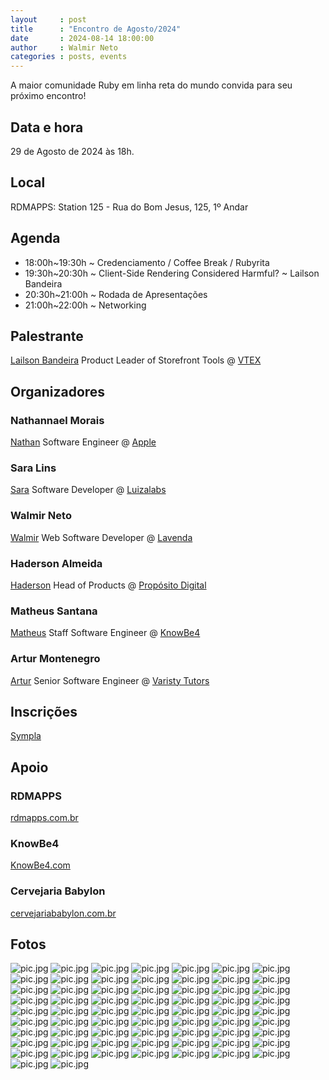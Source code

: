 ```yaml
---
layout     : post
title      : "Encontro de Agosto/2024"
date       : 2024-08-14 18:00:00
author     : Walmir Neto
categories : posts, events
---
```


A maior comunidade Ruby em linha reta do mundo convida para seu próximo encontro!

## Data e hora

29 de Agosto de 2024 às 18h.

## Local

RDMAPPS: Station 125 - Rua do Bom Jesus, 125, 1º Andar


## Agenda

- 18:00h~19:30h ~ Credenciamento / Coffee Break / Rubyrita
- 19:30h~20:30h ~ Client-Side Rendering Considered Harmful? ~ Lailson Bandeira
- 20:30h~21:00h ~ Rodada de Apresentações
- 21:00h~22:00h ~ Networking

## Palestrante

[Lailson Bandeira](https://www.linkedin.com/in/lailsonbm/) Product Leader of Storefront Tools @ [VTEX](https://vtex.com/)

## Organizadores

### Nathannael Morais

[Nathan](https://www.linkedin.com/in/nathannael) Software Engineer @ [Apple](https://www.linkedin.com/company/apple)

### Sara Lins

[Sara](https://www.linkedin.com/in/saranicoly) Software Developer @ [Luizalabs](https://www.linkedin.com/company/luizalabs)

### Walmir Neto

[Walmir](https://walmir.dev) Web Software Developer @ [Lavenda](https://lavenda.com.br)

### Haderson Almeida

[Haderson](https://www.linkedin.com/in/haderson-almeida-5056b35b) Head of Products @ [Propósito Digital](https://www.linkedin.com/company/proposito-digital)

### Matheus Santana

[Matheus](https://embs.github.io) Staff Software Engineer @ [KnowBe4](https://www.knowbe4.com)

### Artur Montenegro

[Artur](https://www.linkedin.com/in/arturmontenegro) Senior Software Engineer @ [Varisty Tutors](https://www.linkedin.com/company/varsity-tutors)

## Inscrições

[Sympla](https://www.sympla.com.br/evento/frevo-on-rails-encontro-de-agosto-2024/2596241)

## Apoio

### RDMAPPS

[rdmapps.com.br](https://www.rdmapps.com.br)

### KnowBe4

[KnowBe4.com](https://www.knowbe4.com)

### Cervejaria Babylon

[cervejariababylon.com.br](https://cervejariababylon.com.br/)

## Fotos

![pic.jpg](/images/2024-08-29/20240829_191639.jpg)
![pic.jpg](/images/2024-08-29/20240829_191610.jpg)
![pic.jpg](/images/2024-08-29/20240829_195923.jpg)
![pic.jpg](/images/2024-08-29/20240829_195729.jpg)
![pic.jpg](/images/2024-08-29/20240829_192208.jpg)
![pic.jpg](/images/2024-08-29/20240829_191250.jpg)
![pic.jpg](/images/2024-08-29/20240829_190752.jpg)
![pic.jpg](/images/2024-08-29/20240829_200711.jpg)
![pic.jpg](/images/2024-08-29/20240829_181726.jpg)
![pic.jpg](/images/2024-08-29/20240829_190720.jpg)
![pic.jpg](/images/2024-08-29/20240829_191436.jpg)
![pic.jpg](/images/2024-08-29/20240829_190710.jpg)
![pic.jpg](/images/2024-08-29/20240829_190857.jpg)
![pic.jpg](/images/2024-08-29/20240829_195706.jpg)
![pic.jpg](/images/2024-08-29/20240829_191014.jpg)
![pic.jpg](/images/2024-08-29/20240829_191603.jpg)
![pic.jpg](/images/2024-08-29/20240829_190819.jpg)
![pic.jpg](/images/2024-08-29/20240829_191618.jpg)
![pic.jpg](/images/2024-08-29/20240829_191753.jpg)
![pic.jpg](/images/2024-08-29/20240829_190807.jpg)
![pic.jpg](/images/2024-08-29/20240829_190702.jpg)
![pic.jpg](/images/2024-08-29/20240829_190728.jpg)
![pic.jpg](/images/2024-08-29/20240829_190840.jpg)
![pic.jpg](/images/2024-08-29/20240829_191738.jpg)
![pic.jpg](/images/2024-08-29/20240829_193316.jpg)
![pic.jpg](/images/2024-08-29/20240829_190821.jpg)
![pic.jpg](/images/2024-08-29/20240829_191647.jpg)
![pic.jpg](/images/2024-08-29/20240829_193639.jpg)
![pic.jpg](/images/2024-08-29/20240829_190913.jpg)
![pic.jpg](/images/2024-08-29/20240829_191825.jpg)
![pic.jpg](/images/2024-08-29/20240829_195140.jpg)
![pic.jpg](/images/2024-08-29/20240829_200729.jpg)
![pic.jpg](/images/2024-08-29/20240829_191535.jpg)
![pic.jpg](/images/2024-08-29/20240829_195937.jpg)
![pic.jpg](/images/2024-08-29/20240829_191442.jpg)
![pic.jpg](/images/2024-08-29/20240829_191807.jpg)
![pic.jpg](/images/2024-08-29/20240829_191039.jpg)
![pic.jpg](/images/2024-08-29/20240829_192346.jpg)
![pic.jpg](/images/2024-08-29/20240829_191746.jpg)
![pic.jpg](/images/2024-08-29/20240829_191413.jpg)
![pic.jpg](/images/2024-08-29/20240829_195146.jpg)
![pic.jpg](/images/2024-08-29/20240829_195858.jpg)
![pic.jpg](/images/2024-08-29/20240829_200521.png)
![pic.jpg](/images/2024-08-29/20240829_191405.jpg)
![pic.jpg](/images/2024-08-29/20240829_190700.jpg)
![pic.jpg](/images/2024-08-29/20240829_2007300.jpg)
![pic.jpg](/images/2024-08-29/20240829_195024.jpg)
![pic.jpg](/images/2024-08-29/20240829_191842.jpg)
![pic.jpg](/images/2024-08-29/20240829_191627.jpg)
![pic.jpg](/images/2024-08-29/20240829_170307.jpg)
![pic.jpg](/images/2024-08-29/20240829_190906.jpg)
![pic.jpg](/images/2024-08-29/20240829_191341.jpg)
![pic.jpg](/images/2024-08-29/20240829_190735.jpg)
![pic.jpg](/images/2024-08-29/20240829_190918.jpg)
![pic.jpg](/images/2024-08-29/20240829_195536.jpg)
![pic.jpg](/images/2024-08-29/20240829_190932.jpg)
![pic.jpg](/images/2024-08-29/20240829_190614.jpg)
![pic.jpg](/images/2024-08-29/20240829_194105.jpg)
![pic.jpg](/images/2024-08-29/20240829_190742.jpg)
![pic.jpg](/images/2024-08-29/20240829_190618.jpg)
![pic.jpg](/images/2024-08-29/20240829_200403.jpg)
![pic.jpg](/images/2024-08-29/20240829_193608.jpg)
![pic.jpg](/images/2024-08-29/20240829_190613.jpg)
![pic.jpg](/images/2024-08-29/20240829_194145.jpg)
![pic.jpg](/images/2024-08-29/20240829_190655.jpg)

